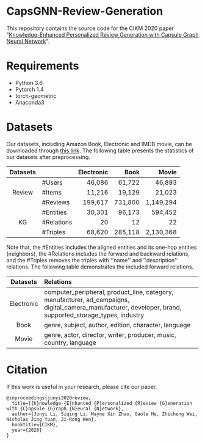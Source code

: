 # CapsGNN-Review-Generation

This repository contains the source code for the CIKM 2020 paper "[Knowledge-Enhanced Personalized Review Generation with Capsule Graph Neural Network](https://arxiv.org/abs/2010.01480)".

# Requirements

- Python 3.6
- Pytorch 1.4
- torch-geometric 
- Anaconda3

# Datasets

Our datasets, including Amazon Book, Electronic and IMDB movie, can be downloaded through [this link](https://drive.google.com/drive/folders/1xvAkWs8JXKRigMH68mK2zbhoqzvfcvou?usp=sharing). The following table presents the statistics of our datasets after preprocessing.

| Datasets  | | Electronic | Book | Movie |
|:----:|:----|---------:|----:|----:|
|           | #Users     | 46,086 | 61,722 |  46,893  | 
|   Review  | #Items     | 11,216 | 19,129 |  21,023   |
|           | #Reviews   | 199,617 | 731,800 | 1,149,294 |
|           | #Entities  | 30,301  | 96,173 | 594,452 |
|   KG      | #Relations | 20      | 12 | 22 |
|           | #Triples   | 68,620  | 285,118 | 2,130,368 |

Note that, the #Entities includes the aligned entities and its one-hop entities (neighbors), the #Relations includes the forward and backward relations, and the #Triples removes the triples with ''name'' and ''description'' relations. The following table demonstrates the included forward relations.

| Datasets | Relations |
|:----:|:---------|
|  Electronic  | computer_peripheral, product_line, category, manufacturer, ad_campaigns, digital_camera_manufacturer, developer, brand, supported_storage_types, industry  | 
| Book | genre, subject, author, edition, character, language |
| Movie | genre, actor, director, writer, producer, music, country, language |

# Citation

If this work is useful in your research, please cite our paper.

```
@inproceedings{junyi2020review,
  title={{K}nowledge-{E}nhanced {P}ersonalized {R}eview {G}eneration with {C}apsule {G}raph {N}eural {N}etwork},
  author={Junyi Li, Siqing Li, Wayne Xin Zhao, Gaole He, Zhicheng Wei, Nicholas Jing Yuan, Ji-Rong Wen},
  booktitle={CIKM},
  year={2020}
}
```
